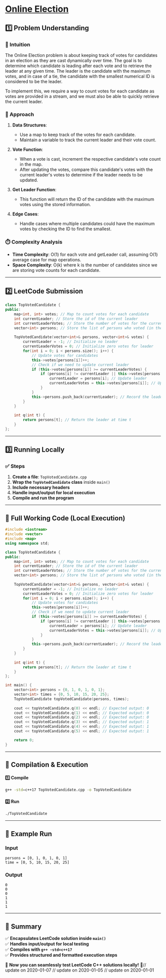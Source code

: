 # **[Online Election](https://leetcode.com/problems/online-election/description/)**  

## **1️⃣ Problem Understanding**  
### **📌 Intuition**  
The Online Election problem is about keeping track of votes for candidates in an election as they are cast dynamically over time. The goal is to determine which candidate is leading after each vote and to retrieve the leader at any given time. The leader is the candidate with the maximum votes, and in case of a tie, the candidate with the smallest numerical ID is considered to be the leader. 

To implement this, we require a way to count votes for each candidate as votes are provided in a stream, and we must also be able to quickly retrieve the current leader. 

### **🚀 Approach**  
1. **Data Structures**:
   - Use a map to keep track of the votes for each candidate.
   - Maintain a variable to track the current leader and their vote count.

2. **Vote Function**:
   - When a vote is cast, increment the respective candidate's vote count in the map.
   - After updating the votes, compare this candidate's votes with the current leader's votes to determine if the leader needs to be updated.

3. **Get Leader Function**:
   - This function will return the ID of the candidate with the maximum votes using the stored information.

4. **Edge Cases**:
   - Handle cases where multiple candidates could have the maximum votes by checking the ID to find the smallest.

### **⏱️ Complexity Analysis**  
- **Time Complexity**: O(1) for each vote and getLeader call, assuming O(1) average case for map operations.
- **Space Complexity**: O(k) where k is the number of candidates since we are storing vote counts for each candidate.

---  

## **2️⃣ LeetCode Submission**  
```cpp
class TopVotedCandidate {
public:
    map<int, int> votes; // Map to count votes for each candidate
    int currentLeader; // Store the id of the current leader
    int currentLeaderVotes; // Store the number of votes for the current leader
    vector<int> persons; // Store the list of persons who voted (in the order of votes)
    
    TopVotedCandidate(vector<int>& persons, vector<int>& votes) {
        currentLeader = -1; // Initialize no leader
        currentLeaderVotes = 0; // Initialize zero votes for leader
        for(int i = 0; i < persons.size(); i++) {
            // Update votes for candidates
            this->votes[persons[i]]++;
            // Check if we need to update current leader
            if (this->votes[persons[i]] >= currentLeaderVotes) {
                if (persons[i] != currentLeader || this->votes[persons[i]] > currentLeaderVotes) {
                    currentLeader = persons[i]; // Update leader
                    currentLeaderVotes = this->votes[persons[i]]; // Update leader vote count
                }
            }
            this->persons.push_back(currentLeader); // Record the leader at this point
        }
    }
    
    int q(int t) {
        return persons[t]; // Return the leader at time t
    }
};
```  

---  

## **3️⃣ Running Locally**  
### **✅ Steps**  
1. **Create a file**: `TopVotedCandidate.cpp`  
2. **Wrap the `TopVotedCandidate` class** inside `main()`  
3. **Include necessary headers**  
4. **Handle input/output for local execution**  
5. **Compile and run the program**  

---  

## **📝 Full Working Code (Local Execution)**  
```cpp
#include <iostream>
#include <vector>
#include <map>
using namespace std;

class TopVotedCandidate {
public:
    map<int, int> votes; // Map to count votes for each candidate
    int currentLeader; // Store the id of the current leader
    int currentLeaderVotes; // Store the number of votes for the current leader
    vector<int> persons; // Store the list of persons who voted (in the order of votes)
    
    TopVotedCandidate(vector<int>& persons, vector<int>& votes) {
        currentLeader = -1; // Initialize no leader
        currentLeaderVotes = 0; // Initialize zero votes for leader
        for(int i = 0; i < persons.size(); i++) {
            // Update votes for candidates
            this->votes[persons[i]]++;
            // Check if we need to update current leader
            if (this->votes[persons[i]] >= currentLeaderVotes) {
                if (persons[i] != currentLeader || this->votes[persons[i]] > currentLeaderVotes) {
                    currentLeader = persons[i]; // Update leader
                    currentLeaderVotes = this->votes[persons[i]]; // Update leader vote count
                }
            }
            this->persons.push_back(currentLeader); // Record the leader at this point
        }
    }
    
    int q(int t) {
        return persons[t]; // Return the leader at time t
    }
};

int main() {
    vector<int> persons = {0, 1, 0, 1, 0, 1};
    vector<int> times = {0, 5, 10, 15, 20, 25};
    TopVotedCandidate topVotedCandidate(persons, times);
    
    cout << topVotedCandidate.q(0) << endl; // Expected output: 0
    cout << topVotedCandidate.q(1) << endl; // Expected output: 0
    cout << topVotedCandidate.q(2) << endl; // Expected output: 0
    cout << topVotedCandidate.q(3) << endl; // Expected output: 1
    cout << topVotedCandidate.q(4) << endl; // Expected output: 1
    cout << topVotedCandidate.q(5) << endl; // Expected output: 1

    return 0;
}
```  

---  

## **🔧 Compilation & Execution**  
#### **1️⃣ Compile**  
```bash
g++ -std=c++17 TopVotedCandidate.cpp -o TopVotedCandidate
```  

#### **2️⃣ Run**  
```bash
./TopVotedCandidate
```  

---  

## **🎯 Example Run**  
### **Input**  
```
persons = [0, 1, 0, 1, 0, 1]
time = [0, 5, 10, 15, 20, 25]
```  
### **Output**  
```
0
0
0
1
1
1
```  

---  

## **📌 Summary**  
✅ **Encapsulates LeetCode solution inside `main()`**  
✅ **Handles input/output for local testing**  
✅ **Compiles with `g++ -std=c++17`**  
✅ **Provides structured and formatted execution steps**  

🚀 **Now you can seamlessly test LeetCode C++ solutions locally!** 🚀// update on 2020-01-07
// update on 2020-01-05
// update on 2020-01-01
